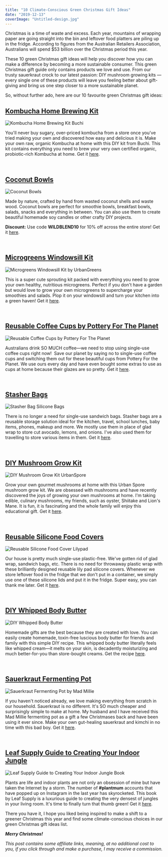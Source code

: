```yaml
---
title: "10 Climate-Conscious Green Christmas Gift Ideas"
date: "2019-12-13"
coverImage: "Untitled-design.jpg"
---
```


Christmas is a time of waste and excess. Each year, mountains of wrapping paper are going straight into the bin and leftover food platters are piling up in the fridge. According to figures from the Australian Retailers Association, Australians will spend $53 billion over the Christmas period this year.

These 10 green Christmas gift ideas will help you discover how you can make a difference by becoming a more sustainable consumer. This green Christmas gift guide only contains products we love and use. From our trusty sauerkraut crock to our latest passion: DIY mushroom growing kits — every single one of these products will leave you feeling better about gift-giving and bring us one step closer to a more sustainable planet.

So, without further ado, here are our 10 favourite green Christmas gift ideas:

## [**Kombucha Home** **Brewing Kit**](https://t.cfjump.com/52650/t/14846?Url=https%3a%2f%2fwww.biome.com.au%2fdiy-kits%2f26179-buchi-home-brew-kit-kombucha.html)

![Kombucha Home Brewing Kit Buchi](images/Kombucha-Home-Brewing-Kit-Buchi.jpg)

You'll never buy sugary, over-priced kombucha from a store once you've tried making your own and discovered how easy and delicious it is. Make your own raw, organic Kombucha at home with this DIY kit from Buchi. This kit contains everything you need to brew your very own certified organic, probiotic-rich Kombucha at home. Get it [here](https://t.cfjump.com/52650/t/14846?Url=https%3a%2f%2fwww.biome.com.au%2fdiy-kits%2f26179-buchi-home-brew-kit-kombucha.html).

 

## [**Coconut Bowls**](https://au.coconutbowls.com/collections/bundle-packs/products/coco-combo)

![Coconut Bowls](images/Coconut-Bowls.jpg)

Made by nature, crafted by hand from wasted coconut shells and waste wood. Coconut bowls are perfect for smoothie bowls, breakfast bowls, salads, snacks and everything in between. You can also use them to create beautiful homemade soy candles or other crafty DIY projects.

**Discount:** Use code **WILDBLEND10** for 10% off across the entire store! Get it [here](https://au.coconutbowls.com/collections/bundle-packs/products/coco-combo).

 

## [**Microgreens** **Windowsill Kit**](https://t.cfjump.com/52650/t/14846?Url=https%3a%2f%2fwww.biome.com.au%2fheirloom-seeds-australia%2f18954-urbangreens-microgreens-windowsill-kit.html)

![Microgreens Windowsill Kit by UrbanGreens](images/Microgreens-Windowsill-Kit-by-UrbanGreens.jpg)

This is a super cute sprouting kit packed with everything you need to grow your own healthy, nutritious microgreens. Perfect if you don't have a garden but would love to grow your own microgreens to supercharge your smoothies and salads. Plop it on your windowsill and turn your kitchen into a green haven! Get it [here](https://t.cfjump.com/52650/t/14846?Url=https%3a%2f%2fwww.biome.com.au%2fheirloom-seeds-australia%2f18954-urbangreens-microgreens-windowsill-kit.html).

 

## **[Reusable Coffee Cups by Pottery For The Planet](https://www.potteryfortheplanet.com/collections/store)**

![Reusable Coffee Cups by Pottery For The Planet](images/Reusable-Coffee-Cups-by-Pottery-For-The-Planet.jpg)

Australians drink SO MUCH coffee⁠—we need to stop using single-use coffee cups right now!  Save our planet by saying no to single-use coffee cups and switching them out for these beautiful cups from Pottery For the Planet. We use ours every day and have even bought some extras to use as cups at home because their glazes are so pretty. Get it [here](https://www.potteryfortheplanet.com/collections/store).

 

## **[Stasher Bags](https://t.cfjump.com/52650/t/14846?Url=https%3a%2f%2fwww.biome.com.au%2freusable-food-pouches%2f20351-stasher-square-raspberry-450ml-816990012776.html)**

![Stasher Bag Silicone Bags](images/Stasher-Bag-Silicone-Bags.jpg)

There is no longer a need for single-use sandwich bags. Stasher bags are a reusable storage solution ideal for the kitchen, travel, school lunches, baby items, phones, makeup and more. We mostly use them in place of glad wrap to store cut avocado, lemons, and onions. I've also used them for travelling to store various items in them. Get it [here](https://t.cfjump.com/52650/t/14846?Url=https%3a%2f%2fwww.biome.com.au%2freusable-food-pouches%2f20351-stasher-square-raspberry-450ml-816990012776.html).

 

## [**DIY Mushroom Grow Kit**](https://urbanspore.com.au/product-category/ready-to-grow-kits/)

![DIY Mushroom Grow Kit UrbanSpore](images/DIY-Mushroom-Grow-Kit-UrbanSpore.jpg)

Grow your own gourmet mushrooms at home with this Urban Spore mushroom grow kit. We are obsessed with mushrooms and have recently discovered the joys of growing your own mushrooms at home. I'm taking edible, culinary mushrooms, my friends, such as oyster, Shiitake and Lion's Mane. It is fun, it is fascinating and the whole family will enjoy this educational gift. Get it [here](https://urbanspore.com.au/product-category/ready-to-grow-kits/).

 

## **[Reusable Silicone Food Covers](https://t.cfjump.com/52650/t/14846?Url=https%3a%2f%2fwww.biome.com.au%2freusable-food-wraps-covers%2f12304-lilypad-silicone-food-cover-medium-8-inch-20cm--815086010344.html)**

![Reusable Silicone Food Cover Lilypad](images/Reusable-Silicone-Food-Covers-1.jpg)

Our house is pretty much single-use plastic-free. We've gotten rid of glad wrap, sandwich bags, etc. There is no need for throwaway plastic wrap with these brilliantly designed reusable lily pad silicone covers. Whenever we store leftover food in the fridge that we don't put in a container, we simply use one of these silicone lids and put it in the fridge. Super easy, you can thank me later. Get it [here](https://t.cfjump.com/52650/t/14846?Url=https%3a%2f%2fwww.biome.com.au%2freusable-food-wraps-covers%2f12304-lilypad-silicone-food-cover-medium-8-inch-20cm--815086010344.html).

 

## [**DIY Whipped Body Butter**](https://www.wildblend.co/whipped-body-butter/)

![DIY Whipped Body Butter](images/DIY-Whipped-Body-Butter.jpg)

Homemade gifts are the best because they are created with love. You can easily create homemade, toxin-free luscious body butter for friends and family with this simple DIY recipe. This whipped body butter literally feels like whipped cream—it melts on your skin, is decadently moisturizing and much better-for-you than store-bought creams. Get the recipe [here](https://www.wildblend.co/whipped-body-butter/).

 

## **[Sauerkraut Fermenting Pot](https://t.cfjump.com/52650/t/14846?Url=https%3a%2f%2fwww.biome.com.au%2ffermented-produce%2f14070-mad-millie-fermenting-crock-9421025512797.html%3fsearch_query%3dfermenting%2520%26fast_search%3dfs)**

![Sauerkraut Fermenting Pot by Mad Millie](images/Sauerkraut-Fermenting-Pot-by-Mad-Millie.jpg)

If you haven't noticed already, we love making everything from scratch in our household. Sauerkraut is no different. It's SO much cheaper and surprisingly simple to make at home. My husband and I have received this Mad Millie fermenting pot as a gift a few Christmases back and have been using it ever since. Make your own gut-healing sauerkraut and kimchi in no time with this bad boy. Get it [here](https://t.cfjump.com/52650/t/14846?Url=https%3a%2f%2fwww.biome.com.au%2ffermented-produce%2f14070-mad-millie-fermenting-crock-9421025512797.html%3fsearch_query%3dfermenting%2520%26fast_search%3dfs).

 

## [**Leaf Supply Guide to Creating Your Indoor Jungle**](https://www.booktopia.com.au/leaf-supply-guide-to-creating-your-indoor-jungle-lauren-camilleri/book/9781925811254.html?source=pla&gclid=EAIaIQobChMI57ywt8GV5gIVmB0rCh3lmwIwEAQYASABEgIbJvD_BwE)

![Leaf Supply Guide to Creating Your Indoor Jungle Book](images/Leaf-Supply-Guide-to-Creating-Your-Indoor-Jungle-Book.jpg)

Plants are life and indoor plants are not only an obsession of mine but have taken the Internet by a storm. The number of **#plantmum** accounts that have popped up on Instagram in the last year has skyrocketed. This book by Leaf Supply is a luxurious guide to creating the very densest of jungles in your living room. It's time to finally turn that thumb green! Get it [here](https://www.booktopia.com.au/leaf-supply-guide-to-creating-your-indoor-jungle-lauren-camilleri/book/9781925811254.html?source=pla&gclid=EAIaIQobChMI57ywt8GV5gIVmB0rCh3lmwIwEAQYASABEgIbJvD_BwE).

There you have it, I hope you liked being inspired to make a shift to a greener Christmas this year and find some climate-conscious choices in our green Christmas gift ideas list.

_**Merry Christmas!**_

_This post contains some affiliate links, meaning, at no additional cost to you, if you click through and make a purchase, I may receive a commission._
